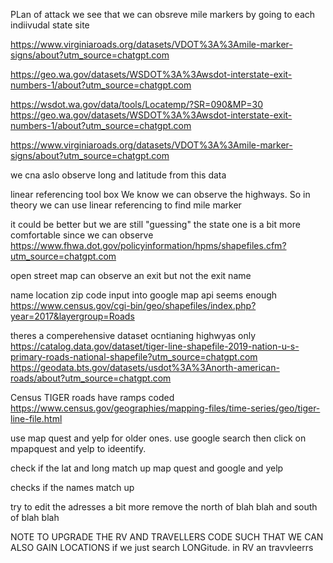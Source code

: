PLan of attack we see that we can obsreve mile markers by going to each indiivudal state site 

https://www.virginiaroads.org/datasets/VDOT%3A%3Amile-marker-signs/about?utm_source=chatgpt.com

https://geo.wa.gov/datasets/WSDOT%3A%3Awsdot-interstate-exit-numbers-1/about?utm_source=chatgpt.com

https://wsdot.wa.gov/data/tools/Locatemp/?SR=090&MP=30
https://geo.wa.gov/datasets/WSDOT%3A%3Awsdot-interstate-exit-numbers-1/about?utm_source=chatgpt.com

https://www.virginiaroads.org/datasets/VDOT%3A%3Amile-marker-signs/about?utm_source=chatgpt.com

we cna aslo observe long and latitude from this data

linear referencing tool box
We know we can observe the highways. So in theory we can use linear referencing to find mile marker

it could be better but we are still "guessing"
the state one is a bit more comfortable since we can observe
https://www.fhwa.dot.gov/policyinformation/hpms/shapefiles.cfm?utm_source=chatgpt.com

open street map can observe an exit but not the exit name

name location zip code input into google map api seems enough
https://www.census.gov/cgi-bin/geo/shapefiles/index.php?year=2017&layergroup=Roads

theres a comperehensive dataset ocntianing highwyas only https://catalog.data.gov/dataset/tiger-line-shapefile-2019-nation-u-s-primary-roads-national-shapefile?utm_source=chatgpt.com
https://geodata.bts.gov/datasets/usdot%3A%3Anorth-american-roads/about?utm_source=chatgpt.com

Census TIGER roads have ramps coded
https://www.census.gov/geographies/mapping-files/time-series/geo/tiger-line-file.html


use map quest and yelp  for older ones. use google search then click on  mpapquest and yelp to ideentify. 


check if the lat and long match up
map quest and google and yelp

checks if the names match up

try to edit the adresses a bit more remove the north of blah blah and south of blah blah

NOTE TO UPGRADE THE RV AND TRAVELLERS CODE SUCH THAT WE CAN ALSO GAIN LOCATIONS if we just search LONGitude. in RV an travvleerrs
